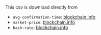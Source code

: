 This csv is download directly from 

- `avg-confirmation-time`: [blockchain.info](https://www.blockchain.com/charts/avg-confirmation-time)
- `market-price`: [blockchain.info](https://www.blockchain.com/charts/market-price)
- `hash-rate`: [blockchain.info](https://www.blockchain.com/charts/hash-rate)
